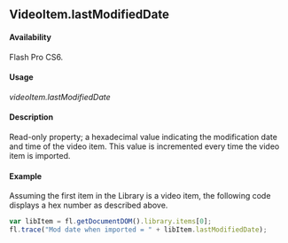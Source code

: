 ## VideoItem.lastModifiedDate

#### Availability

Flash Pro CS6.

#### Usage

*videoItem.lastModifiedDate*

#### Description

Read-only property; a hexadecimal value indicating the modification date and time of the video item. This value is incremented every time the video item is imported.

#### Example

Assuming the first item in the Library is a video item, the following code displays a hex number as described above.

```javascript
var libItem = fl.getDocumentDOM().library.items[0];
fl.trace("Mod date when imported = " + libItem.lastModifiedDate);

```